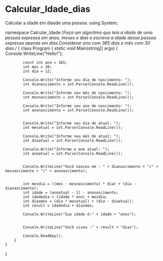 # Calcular_Idade_dias
Calcular a idade em diasde uma pessoa.
using System;

namespace Calcular_Idade
    /*Faça um algoritmo que leia a idade de uma pessoa expressa em anos, meses e dias e escreva
     a idade dessa pessoa expressa apenas em dias.Considerar ano com 365 dias e mês com 30
     dias.*/
{
    class Program
    {
        static void Main(string[] args)
        {
            Console.WriteLine("Hello!");

            const int ano = 365;
            int mes = 30;
            int dia = 12;

            Console.Write("Informe seu dia de nascimento: ");
            int dianascimento = int.Parse(Console.ReadLine());

            Console.Write("Informe seu mês de nascimento: ");
            int mesnascimento = int.Parse(Console.ReadLine());

            Console.Write("Informe seu ano de nascimento: ");
            int anonascimento = int.Parse(Console.ReadLine());


            Console.Write("Informe seu dia de atual: ");
            int mesatual = int.Parse(Console.ReadLine());

            Console.Write("Informe seu mês de atual: ");
            int diaatual = int.Parse(Console.ReadLine());

            Console.Write("Informe o ano atual: ");
            int anoatual = int.Parse(Console.ReadLine());

         
            Console.WriteLine("Você nasceu em : " + dianascimento + "/" + mesnascimento + "/" + anonascimento);

           
            int mesdia = ((mes - mesnascimento) * dia) + (dia - dianascimento);
            int idade = (anoatual - 1) - anonascimento;
            int idadedia = (idade * ano) + mesdia;
            int diasmes = (dia * mesatual) + (dia - diaatual);
            int result = idadedia + diasmes;

            Console.WriteLine("Sua idade é:" + idade + "anos");


            Console.WriteLine("Você viveu :" + result + "dias");

            Console.ReadKey();
        }
    }
}


